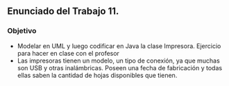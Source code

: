 ## Enunciado del Trabajo 11.



### Objetivo
- Modelar en UML y luego codificar en Java la clase Impresora.
Ejercicio para hacer en clase con el profesor
- Las impresoras tienen un modelo, un tipo de conexión, ya que muchas son USB y otras inalámbricas. Poseen una fecha de fabricación y todas ellas saben la cantidad de hojas disponibles que tienen.